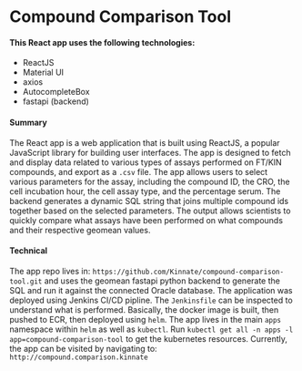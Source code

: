 # Compound Comparison Tool

#### This React app uses the following technologies:

- ReactJS
- Material UI
- axios
- AutocompleteBox
- fastapi (backend)

#### Summary

The React app is a web application that is built using ReactJS, a popular JavaScript library for building user interfaces.
The app is designed to fetch and display data related to various types of assays performed on FT/KIN compounds, and export as a `.csv` file.
The app allows users to select various parameters for the assay, including the compound ID, the CRO,
the cell incubation hour, the cell assay type, and the percentage serum. The
backend generates a dynamic SQL string that joins multiple compound ids together
based on the selected parameters. The output allows scientists to quickly
compare what assays have been performed on what compounds and their respective
geomean values.

#### Technical

The app repo lives in: `https://github.com/Kinnate/compound-comparison-tool.git`
and uses the geomean fastapi python backend to generate the SQL and run it
against the connected Oracle database. The application was deployed using
Jenkins CI/CD pipline. The `Jenkinsfile` can be inspected to understand what is
performed. Basically, the docker image is built, then pushed to ECR, then
deployed using `helm`. The app lives in the main `apps` namespace within `helm`
as well as `kubectl`. Run `kubectl get all -n apps -l app=compound-comparison-tool` to get the kubernetes resources. Currently, the
app can be visited by navigating to: `http://compound.comparison.kinnate`
